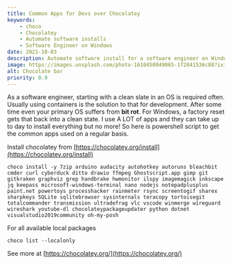 ```yaml
---
title: Common Apps for Devs over Chocolatey 
keywords: 
    - choco
    - Chocolatey
    - Automate software installs
    - Software Engineer on Windows
date: 2021-10-03
description: Automate software install for a software engineer on Windows
image: https://images.unsplash.com/photo-1610450949065-1f2841536c88?ixid=MnwxMjA3fDB8MHxwaG90by1wYWdlfHx8fGVufDB8fHx8&ixlib=rb-1.2.1&auto=format&fit=crop&w=774&q=80
alt: Chocolate bar
priority: 0.9
---
```


As a software engineer, starting with a clean slate in an OS is required often.  Usually using containers is the solution to that for development.  After some time even your primary OS suffers from **bit rot**.  For Windows, a factory reset gets that back into a clean state.  I use A LOT of apps and they can take up to day to install everything but no more!  So here is powershell script to get the common apps used on a regular basis.
   
Install chocolatey from [https://chocolatey.org/install](https://chocolatey.org/install)


    choco install -y 7zip arduino audacity autohotkey autoruns bleachbit cmder curl cyberduck ditto drawio ffmpeg Ghostscript.app gimp git gitkraken graphviz grep handbrake hwmonitor ilspy imagemagick inkscape jq keepass microsoft-windows-terminal nano nodejs notepadplusplus paint.net powertoys processhacker rainmeter rsync screentogif sharex sharpkeys SQLite sqlitebrowser sysinternals teracopy tortoisegit totalcommander transmission ultradefrag vlc vscode winmerge wireguard wireshark youtube-dl chocolateypackageupdater python dotnet visualstudio2019community oh-my-posh


For all available local packages

    choco list --localonly


See more at [https://chocolatey.org/](https://chocolatey.org/)